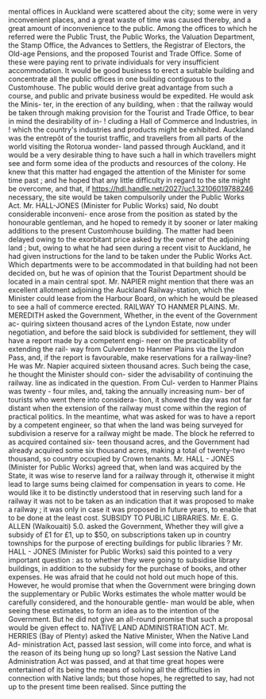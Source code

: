mental offices in Auckland were scattered about the city; some were in very inconvenient places, and a great waste of time was caused thereby, and a great amount of inconvenience to the public. Among the offices to which he referred were the Public Trust, the Public Works, the Valuation Department, the Stamp Office, the Advances to Settlers, the Registrar of Electors, the Old-age Pensions, and the proposed Tourist and Trade Office. Some of these were paying rent to private individuals for very insufficient accommodation. It would be good business to erect a suitable building and concentrate all the public offices in one building contiguous to the Customhouse. The public would derive great advantage from such a course, and public and private business would be expedited. He would ask the Minis- ter, in the erection of any building, when : that the railway would be taken through making provision for the Tourist and Trade Office, to bear in mind the desirability of in- ! cluding a Hall of Commerce and Industries, in ! which the country's industries and products might be exhibited. Auckland was the entrepôt of the tourist traffic, and travellers from all parts of the world visiting the Rotorua wonder- land passed through Auckland, and it would be a very desirable thing to have such a hall in which travellers might see and form some idea of the products and resources of the colony. He knew that this matter had engaged the attention of the Minister for some time past ; and he hoped that any little difficulty in regard to the site might be overcome, and that, if https://hdl.handle.net/2027/uc1.32106019788246 necessary, the site would be taken compulsorily under the Public Works Act. Mr. HALL-JONES (Minister for Public Works) said, No doubt considerable inconveni- ence arose from the position as stated by the honourable gentleman, and he hoped to remedy it by sooner or later making additions to the present Customhouse building. The matter had been delayed owing to the exorbitant price asked by the owner of the adjoining land ; but, owing to what he had seen during a recent visit to Auckland, he had given instructions for the land to be taken under the Public Works Act. Which departments were to be accommodated in that building had not been decided on, but he was of opinion that the Tourist Department should be located in a main central spot. Mr. NAPIER might mention that there was an excellent allotment adjoining the Auckland Railway-station, which the Minister could lease from the Harbour Board, on which he would be pleased to see a hall of commerce erected. RAILWAY TO HANMER PLAINS. Mr. MEREDITH asked the Government, Whether, in the event of the Government ac- quiring sixteen thousand acres of the Lyndon Estate, now under negotiation, and before the said block is subdivided for settlement, they will have a report made by a competent engi- neer on the practicability of extending the rail- way from Culverden to Hanmer Plains via the Lyndon Pass, and, if the report is favourable, make reservations for a railway-line? He was Mr. Napier acquired sixteen thousand acres. Such being the case, he thought the Minister should con- sider the advisability of continuing the railway. line as indicated in the question. From Cul- verden to Hanmer Plains was twenty - four miles, and, taking the annually increasing num- ber of tourists who went there into considera- tion, it showed the day was not far distant when the extension of the railway must come within the region of practical politics. In the meantime, what was asked for was to have a report by a competent engineer, so that when the land was being surveyed for subdivision a reserve for a railway might be made. The block he referred to as acquired contained six- teen thousand acres, and the Government had already acquired some six thousand acres, making a total of twenty-two thousand, so country occupied by Crown tenants. Mr. HALL - JONES (Minister for Public Works) agreed that, when land was acquired by the State, it was wise to reserve land for a railway through it, otherwise it might lead to large sums being claimed for compensation in years to come. He would like it to be distinctly understood that in reserving such land for a railway it was not to be taken as an indication that it was proposed to make a railway ; it was only in case it was proposed in future years, to enable that to be done at the least cost. SUBSIDY TO PUBLIC LIBRARIES. Mr. E. G. ALLEN (Waikouaiti) 5.0. asked the Government, Whether they will give a subsidy of £1 for £1, up to $50, on subscriptions taken up in country townships for the purpose of erecting buildings for public libraries ? Mr. HALL - JONES (Minister for Public Works) said this pointed to a very important question : as to whether they were going to subsidise library buildings, in addition to the subsidy for the purchase of books, and other expenses. He was afraid that he could not hold out much hope of this. However, he would promise that when the Government were bringing down the supplementary or Public Works estimates the whole matter would be carefully considered, and the honourable gentle- man would be able, when seeing these estimates, to form an idea as to the intention of the Government. But he did not give an all-round promise that such a proposal would be given effect to. NATIVE LAND ADMINISTRATION ACT. Mr. HERRIES (Bay of Plenty) asked the Native Minister, When the Native Land Ad- ministration Act, passed last session, will come into force, and what is the reason of its being hung up so long? Last session the Native Land Administration Act was passed, and at that time great hopes were entertained of its being the means of solving all the difficulties in connection with Native lands; but those hopes, he regretted to say, had not up to the present time been realised. Since putting the 